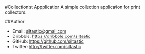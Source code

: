 #Collectionist Appplication
A simple collection application for print collectors.

##Author
- Email: siltastic@gmail.com
- Dribbble: https://dribbble.com/siltastic
- GitHub: https://github.com/siltastic
- Twitter: http://twitter.com/siltastic
